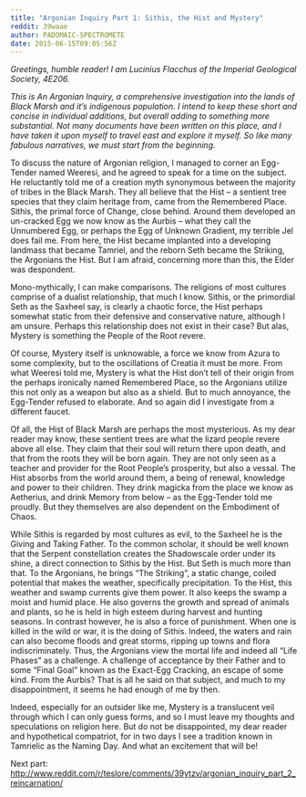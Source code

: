 ```yaml
---
title: "Argonian Inquiry Part 1: Sithis, the Hist and Mystery"
reddit: 39waae
author: PADOMAIC-SPECTROMETE
date: 2015-06-15T09:05:56Z
---
```


*Greetings, humble reader! I am Lucinius Flacchus of the Imperial Geological Society, 4E206.*

*This is An Argonian Inquiry, a comprehensive investigation into the lands of Black Marsh and it’s indigenous population. I intend to keep these short and concise in individual additions, but overall adding to something more substantial. Not many documents have been written on this place, and I have taken it upon myself to travel east and explore it myself. So like many fabulous narratives, we must start from the beginning.*


To discuss the nature of Argonian religion, I managed to corner an Egg-Tender named Weeresi, and he agreed to speak for a time on the subject. He reluctantly told me of a creation myth synonymous between the majority of tribes in the Black Marsh. They all believe that the Hist – a sentient tree species that they claim heritage from, came from the Remembered Place. Sithis, the primal force of Change, close behind. Around them developed an un-cracked Egg we now know as the Aurbis – what they call the Unnumbered Egg, or perhaps the Egg of Unknown Gradient, my terrible Jel does fail me. From here, the Hist became implanted into a developing landmass that became Tamriel, and the reborn Seth became the Striking, the Argonians the Hist. But I am afraid, concerning more than this, the Elder was despondent. 

Mono-mythically, I can make comparisons. The religions of most cultures comprise of a dualist relationship, that much I know. Sithis, or the primordial Seth as the Saxheel say, is clearly a chaotic force, the Hist perhaps somewhat static from their defensive and conservative nature, although I am unsure. Perhaps this relationship does not exist in their case? But alas, Mystery is something the People of the Root revere. 

Of course, Mystery itself is unknowable, a force we know from Azura to some complexity, but to the oscillations of Creatia it must be more. From what Weeresi told me, Mystery is what the Hist don’t tell of their origin from the perhaps ironically named Remembered Place, so the Argonians utilize this not only as a weapon but also as a shield. But to much annoyance, the Egg-Tender refused to elaborate. And so again did I investigate from a different faucet. 

Of all, the Hist of Black Marsh are perhaps the most mysterious. As my dear reader may know, these sentient trees are what the lizard people revere above all else. They claim that their soul will return there upon death, and that from the roots they will be born again. They are not only seen as a teacher and provider for the Root People’s prosperity, but also a vessal. The Hist absorbs from the world around them, a being of renewal, knowledge and power to their children. They drink magicka from the place we know as Aetherius, and drink Memory from below – as the Egg-Tender told me proudly. But they themselves are also dependent on the Embodiment of Chaos. 

While Sithis is regarded by most cultures as evil, to the Saxheel he is the Giving and Taking Father. To the common scholar, it should be well known that the Serpent constellation creates the Shadowscale order under its shine, a direct connection to Sithis by the Hist. But Seth is much more than that. To the Argonians, he brings “The Striking”, a static change, coiled potential that makes the weather, specifically precipitation. To the Hist, this weather and swamp currents give them power. It also keeps the swamp a moist and humid place. He also governs the growth and spread of animals and plants, so he is held in high esteem during harvest and hunting seasons. In contrast however, he is also a force of punishment. When one is killed in the wild or war, it is the doing of Sithis. Indeed, the waters and rain can also become floods and great storms, ripping up towns and flora indiscriminately. Thus, the Argonians view the mortal life and indeed all “Life Phases” as a challenge. A challenge of acceptance by their Father and to some “Final Goal” known as the Exact-Egg Cracking, an escape of some kind. From the Aurbis? That is all he said on that subject, and much to my disappointment, it seems he had enough of me by then. 
	
Indeed, especially for an outsider like me, Mystery is a translucent veil through which I can only guess forms, and so I must leave my thoughts and speculations on religion here. But do not be disappointed, my dear reader and hypothetical compatriot, for in two days I see a tradition known in Tamrielic as the Naming Day. And what an excitement that will be!

Next part: http://www.reddit.com/r/teslore/comments/39ytzv/argonian_inquiry_part_2_reincarnation/
